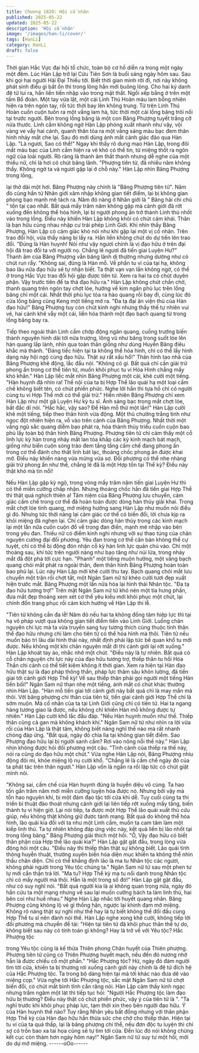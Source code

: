 ```yaml
---
title: Chương 1820: Hội cố nhân
published: 2025-05-22
updated: 2025-05-22
description: 'Hội cố nhân'
image: '/images/han-li/cover/'
tags: [HanLi]
category: HanLi
draft: false
---
```


Thời gian Hắc Vực đại hội tổ chức, toàn bộ cơ hồ diễn ra trong
một ngày một đêm.
Lúc Hàn Lập trở lại Cửu Tiên Sơn là buổi sáng ngày hôm sau.
Sau khi gọi hai người Hải Đại Thiếu tới. Biết thời gian mình rời đi,
nơi này không phát sinh điều gì bất ổn thì trong lòng hắn mới
buông lỏng.
Cho hai ký danh đệ tử lui ra, hắn liền tiến nhập vào trong mật thất.
Ngồi xếp bằng ở trên một tấm Bồ đoàn.
Một tay vừa lật, một cái Linh Thú Hoàn màu lam bỗng nhiên hiện
ra trên ngón tay, rồi tức thời bay lên không trung.
Từ trên Linh Thú Hoàn cuồn cuộn tuôn ra một vầng lam hà, tức
thời một cái lồng băng trôi nổi tại trước người.
Bên trong lồng băng là một con Băng Phượng tuyết trắng cỡ nửa
thước. Linh cầm không ngờ Hàn Lập phóng xuất nhanh như vậy,
vội vàng ve vẩy hai cánh, quanh thân tỏa ra một vầng sáng màu
bạc đem thân hình nháy mắt che lại. Sau đó mới dùng ánh mắt
cảnh giác đảo qua Hàn Lập.
"Là ngươi, Sao có thể!" Ngay khi thấy rõ dung mạo Hàn Lập,
trong đôi mắt màu bạc của Linh cầm hiện ra vẻ khó có thể tin, từ
miệng thốt ra ngôn ngữ của loài người.
Rõ ràng là thanh âm thất thanh nhưng dễ nghe của một thiếu nữ,
chỉ là hơi có chút băng lãnh.
"Phượng tiên tử, đã nhiều năm không thấy. Không ngờ ta và
ngươi gặp lại ở chỗ này." Hàn Lập nhìn Băng Phượng trong lồng,

lại thở dài một hơi.
Băng Phượng này chính là "Băng Phượng tiên tử". Năm đó cùng
hắn từ Nhân giới xâm nhập không gian tiết điểm, lại bị không gian
phong bạo mạnh mẽ tách ra.
Năm đó nàng ở Nhân giới là " Băng hải chi chủ " tồn tại cao nhất.
Bất quá mấy trăm năm không gặp mà cảnh giới đã rớt xuống đến
không thể hóa hình, lại bị người phong ấn trở thành Linh thú nhốt
vào trong lồng.
Điều này khiến Hàn Lập không khỏi có chút cảm khái. Thân là
bạn hữu cùng nhau nhập cư trái phép Linh Giới. Khi nhìn thấy
Băng Phượng, Hàn Lập có cảm giác khó nói như khi gặp lại một
vị cố nhân.
Trên trao đổi hội, vừa thấy nàng bị lấy ra. Hắn liền không chút do
dự tiến lên trao đổi.
"Đúng là Hàn huynh! Nói như vậy ngươi chính là vị đạo hữu ở trên
đại hội đã trao đổi ta với người nọ. Chẳng lẽ ngươi đã tiến giai
Luyện Hư?" Thanh âm của Băng Phượng vẫn băng lãnh dị
thường nhưng dường như có chút run rẩy.
"Không sai, đúng là Hàn mỗ. Về phần tu vi của tại hạ, không bao
lâu nữa đạo hữu sẽ tự nhận biết. Ta thật vạn vạn lần không ngờ,
có thể ở trong Hắc Vực trao đổi hội gặp được tiên tử. Xem ra hai
ta có chút duyên phận. Vậy trước tiên để ta thả đạo hữu ra." Hàn
Lập không chút chần chờ, thanh quang trên ngón tay chợt lóe,
hướng về kim ngân phù lục trên lồng băng chỉ một cái.
Nhất thời phù lục tỏa ra hào quang rồi bay đi, cùng lúc đó cửa
lồng băng cũng Keng một tiếng mở ra.
"Đa tạ đại ân viện thủ của Hàn đạo hữu!"
Băng Phượng tuy còn chút kinh nghi nhưng thấy thế tự nhiên vui
vẻ, hai cánh khẽ vẫy một cái, liền hóa thành một đạo bạch quang
từ trong lồng băng bay ra.

Tiếp theo ngoài thân Linh cầm chớp động ngân quang, cuồng
trướng biến thành nguyên hình dài tới nửa trượng, lông vũ như
băng trong suốt lóe lên hàn quang lấp lánh, nhìn qua toàn thân
giống như dùng Huyền Băng điêu khắc mà thành.
"Đáng tiếc hiện tại ta không thể hóa hình, chỉ có thể lấy hình dạng
này hội ngộ cùng đạo hữu. Thật sự rất xấu hổ!" Thân hình tao nhã
của Băng Phượng khẽ động, lắc đầu nói.
"Không có gì. Bất quá chỉ cần giải trừ phong ấn trong cơ thể tiên
tử, muốn khôi phục tu vi Hóa Hình chẳng mấy khó khăn." Hàn Lập
liếc mắt nhìn Băng Phượng một cái, khẽ cười một tiếng.
"Hàn huynh đã nhìn ra! Thể nội của ta bị Hợp Thể lão quái hạ một
loại cấm chế không biết tên, có chút phiền phức. Nghe lời hắn thì
tựa hồ chỉ có người cùng tu vi Hợp Thể mới có thể giải trừ." Hiển
nhiên Băng Phượng chỉ xem Hàn Lập như một gã Luyện Hư kỳ tu
sĩ. Ánh sáng bạc trong mắt chợt lóe, bất đắc dĩ nói.
"Hắc hắc, vậy sao? Để Hàn mỗ thử một lần!" Hàn Lập cười khẽ
một tiếng, tiếp theo thân hình vừa động. Một thủ chưởng trắng
tinh như ngọc đột nhiên hiện ra, vỗ vào trên cánh của Băng
Phượng.
Nhất thời một vầng ngũ sắc quang diễm bạo phát ra, hóa thành
thủy triều cuồn cuộn bao phủ lấy toàn bộ thân hình Băng Phượng.
Phượng tiên tử chỉ cảm thấy một cỗ linh lực kỳ hàn trong nháy
mắt lan tỏa khắp các kỳ kinh mạch bát mạch, giống như biển
cuộn sóng trào đem tầng tầng cấm chế đang phong ấn trong cơ
thể đánh cho thất linh bát lạc, thoáng chốc phong ấn được khai
mở.
Điều này khiến nàng vừa mừng vừa sợ.
Đối phương có thể nhẹ nhàng giải trừ phong ấn như thế, chẳng lẽ
đã là một Hợp tồn tại Thể kỳ?
Điều này thật khó mà tin nổi!

Nếu Hàn Lập gặp kỳ ngộ, trong vòng mấy trăm năm tiến giai
Luyện Hư thì có thể miễn cưỡng chấp nhận. Nhưng thoáng chốc
hắn đã tiến giai Hợp Thể thì thật quá nghịch thiên a!
Tâm niệm của Băng Phượng lưu chuyển, cảm giác cấm chế trong
cơ thể đã hoàn toàn được dòng hàn thủy giải khai. Trong mắt
chợt lóe tinh quang, mở miệng hướng sang Hàn Lập như muốn
nói điều gì đó.
Nhưng tức thời nàng lại cảm giác cơ thể có biến đổi, lời chưa kịp
ra khỏi miệng đã nghẹn lại.
Chỉ cảm giác dòng hàn thủy trong các kinh mạch lại một lần nữa
cuồn cuộn đổ về trong đan điền, mạnh mẽ nhập vào bên trong
yêu đan.
Thiếu nữ có điểm kinh nghi nhưng với sự thao túng của chân
nguyên cường đại đối phương. Yêu đan trong cơ thể căn bản
không thể cự tuyệt, chỉ có thể bị động đón nhận cỗ kỳ hàn linh lực
quán chú vào.
Chỉ một thoáng sau, khí tức trên người nàng như bạo tăng như
núi lửa, trong nháy mắt đã đột phá tới cực hạn.
"Phanh" một tiếng muộn hưởng, một vầng bạch quang chói mắt
phát ra ngoài thân, đem thân hình Băng Phượng hoàn toàn bao
phủ lại.
Lúc này Hàn Lập mới khẽ cười thu tay.
Bạch quang chói mắt lưu chuyển một trận rồi chợt tắt, một Ngân
Sam nữ tử khéo cười tươi đẹp xuất hiện trước mắt.
Băng Phượng một lần nữa hóa lại hình thái Nhân tộc.
"Đa tạ đạo hữu tương trợ!" Trên mặt Ngân Sam nữ tử khó nén
một tia hưng phấn, đưa mắt đẹp thoáng xem xét cơ thể yêu kiều
mới khôi phục một chút, lại chỉnh đốn trang phục rồi cảm kích
hướng về Hàn Lập thi lễ.

"Tiên tử không cần đa lễ! Năm đó nếu hai ta không đồng tâm hiệp
lực thì tại hạ vô pháp vượt qua không gian tiết điểm tiến vào Linh
Giới. Luồng chân nguyên chi lực mà ta vừa truyền sang tuy tương
thích cùng thuộc tính thân thể đạo hữu nhưng chỉ làm cho tiên tử
có thể hóa hình mà thôi. Tiên tử nếu muốn bảo trì lâu dài hình thái
này, nhất định phải lập tức bế quan khổ tu mới được. Nếu không
một khi chân nguyên mất đi thì cảnh giới lại rớt xuống." Hàn Lập
khoát tay áo, nhắc nhở một chút.
"Điều này là tự nhiên. Bất quá có cỗ chân nguyên chi lực này của
đạo hữu tương trợ, thiếp thân tu hồi Hóa Thần chi cảnh có thể tiết
kiệm không ít thời gian. Xem ra hiện tại Hàn đạo hữu thật sự là
đạo pháp thông thần, pháp lực thâm sâu khôn lường, đã tiến giai
tới cảnh giới Hợp Thể kỳ! Về sau thiếp thân phải gọi người một
tiếng Hàn tiền bối!" Ngân Sam nữ than nhẹ một tiếng, ánh mắt có
chút khác thường nhìn Hàn Lập.
"Hàn mỗ tiến giai tới cảnh giới này bất quá chỉ là may mắn mà
thôi. Với băng phượng chi thân của tiên tử, tiến giai cảnh giới Hợp
Thể chỉ là sớm muộn. Mà cố nhân của ta tại Linh Giới cũng chỉ có
tiên tử. Hai ta ngang hàng tương giao là được, nếu không chỉ
khiến Hàn mỗ không được tự nhiên." Hàn Lập cười khổ lắc đầu
đáp.
"Nếu Hàn huynh muốn như thế. Thiếp thân cũng cả gan mà
không khách khí." Ngân Sam nữ tử như nhìn ra lời vừa rồi của
Hàn Lập là thật tâm, không biết nàng nghĩ thế nào mà rất nhanh
chóng đáp ứng.
"Bất quá, ngày đó chia lìa tại không gian tiết điểm. Sao Phượng
đạo hữu lại bị người sanh cầm? Rơi vào nông nỗi thế này." Hàn
Lập nhịn không được hỏi đối phương một câu.
"Tình cảnh của thiếp ra thế này, nói ra cũng do đạo hữu một
chút." Vừa nghe Hàn Lập nói, Băng Phượng nhíu động đôi mi,
khóe miệng lộ nụ cười khổ.
"Chẳng lẽ là cấm chế ngày đó của ta phát tác trên thân ngươi."
Hàn Lập vốn là ngẩn ra rồi lập tức có chút giật mình nói.

"Không sai, cấm chế của Hàn huynh đúng là huyền diệu vô cùng.
Ta hao tốn gần trăm năm mới miễn cưỡng luyện hóa được nó.
Nhưng bởi vậy mà tổn hao nguyên khí, bị một đám đạo tặc tới cửa
khi dễ.
Tuy cuối cùng ta thi triển bí thuật đào thoát nhưng cảnh giới lại
liên tiếp rớt xuống mấy tầng, biến thành tu vi hiện giờ. Lại nói tiếp,
ta được một Hợp Thể lão quái xuất thủ cứu giúp, nếu không thật
không giữ được tánh mạng. Bất quá do không thể hóa hình, lão
quái kia đối với ta như một Linh cầm, muốn ta cam tâm làm một
kiếp linh thú. Ta tự nhiên không đáp ứng việc này, kết quả liền bị
lão nhốt tại trong lồng băng." Băng Phượng giải thích một hồi.
"Ồ, Vậy đạo hữu có biết thân phận của Hợp thể lão quái kia?"
Hàn Lập gật gật đầu, trong lòng vừa động hỏi một câu.
"Điều này thì thiếp thân thật sự không biết. Lão quái tinh thông
huyễn thuật, thường xuyên biến hóa diện mục khiến ta không thể
nhìn thấu chân diện. Chỉ có thể khẳng định lão là ma tu Nhân tộc
các ngươi, không phải người trong Yêu tộc chúng ta." Ngân Sam
nữ tử sau một phen tư lự mới cẩn thận trả lời.
"Ma tu? Hợp Thể kỳ ma tu nổi danh trong Nhân tộc chỉ có mấy
người mà thôi. Hẳn là một trong số đó!" Hàn Lập gật gật đầu, như
có suy nghĩ nói.
"Bất quá người kia là ai không quan trọng nữa, ngày đó hắn cứu
ta một mạng nhưng về sau lại muốn cưỡng bách ta làm linh thú,
hai bên coi như huề nhau." Nghe Hàn Lập nhắc tới huyết quang
nhân. Băng Phượng cũng không lộ vẻ gì thống hận, ngược lại
khinh đạm mở miệng.
Không rõ nàng thật sự nghĩ như thế hay là tự biết không thể đối
đầu cùng Hợp Thể tu sĩ nên đành nói thế.
Hàn Lập nghe xong khẽ cười, không tiếp lời đối phương mà
chuyển đề tài:
"Hiện tại tiên tử đã khôi phục thân thế tự do, không biết sau này
có tính toán gì không? Hay là trở về với Yêu tộc? Hắc Phượng tộc

trong Yêu tộc cũng là kế thừa Thiên phong Chân huyết của Thiên
phượng. Phượng tiên tử cũng có Thiên Phượng huyết mạch, nếu
đến đó nương nhờ hẳn là được chiếu cố một phần."
"Hắc Phượng tộc? Hừ, ngày đó đám người tìm tới cửa, khiến ta bị
thương rơi xuống cảnh giới này chính là đệ tử đích hệ của Hắc
Phượng tộc. Ta trong bộ dáng hiện tại mà tới khác nào đưa dê
vào miệng cọp." Vừa nghe tới Hắc Phượng tộc, sắc mặt Ngân
Sam nữ tử chợt biến đổi, có chút mất bình tĩnh cắn răng nói.
Hàn Lập cảm thấy kinh ngạc nhưng trầm ngâm một lát thì tiếp tục
hỏi:
"Người Hắc Phượng tộc làm đạo hữu bị thương? Điều này thật có
chút phiền phức, vậy ý của tiên tử là ".
"Ta nghĩ trước khi khôi phục pháp lực, tạm thời xin theo bên người
đạo hữu. Ý của Hàn huynh thế nào? Tuy rằng Nhân yêu bất đồng
nhưng với thân phận Hợp Thể kỳ của Hàn đạo hữu hẳn thừa sức
che chở cho thiếp thân. Hiện tại tu vi của ta quá thấp, lại là băng
phượng chi thể, nếu đơn độc tu luyện thì chỉ sợ có trốn bao xa tai
họa cũng sẽ tự tìm tới cửa. Đến lúc đó nói không chừng kết cục
còn thảm hơn ngày hôm nay!" Ngân Sam nữ tử suy tư một hồi,
mới do dự mở miệng.
------oOo------
